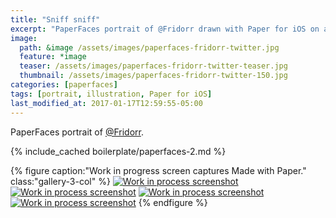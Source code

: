 ```yaml
---
title: "Sniff sniff"
excerpt: "PaperFaces portrait of @Fridorr drawn with Paper for iOS on an iPad."
image: 
  path: &image /assets/images/paperfaces-fridorr-twitter.jpg 
  feature: *image
  teaser: /assets/images/paperfaces-fridorr-twitter-teaser.jpg
  thumbnail: /assets/images/paperfaces-fridorr-twitter-150.jpg
categories: [paperfaces]
tags: [portrait, illustration, Paper for iOS]
last_modified_at: 2017-01-17T12:59:55-05:00
---
```


PaperFaces portrait of [@Fridorr](https://twitter.com/Fridorr).

{% include_cached boilerplate/paperfaces-2.md %}

{% figure caption:"Work in progress screen captures Made with Paper." class:"gallery-3-col" %}
[![Work in process screenshot](/assets/images/paperfaces-fridorr-process-1-600.jpg)](/assets/images/paperfaces-fridorr-process-1-lg.jpg) [![Work in process screenshot](/assets/images/paperfaces-fridorr-process-2-600.jpg)](/assets/images/paperfaces-fridorr-process-2-lg.jpg) [![Work in process screenshot](/assets/images/paperfaces-fridorr-process-3-600.jpg)](/assets/images/paperfaces-fridorr-process-3-lg.jpg) [![Work in process screenshot](/assets/images/paperfaces-fridorr-process-4-600.jpg)](/assets/images/paperfaces-fridorr-process-4-lg.jpg)
{% endfigure %}
